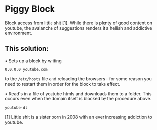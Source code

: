 # Piggy Block
Block access from little shit [1]. While there is plenty of good content on youtube, the avalanche of suggestions renders it a hellish and addictive environment.

## This solution:
• Sets up a block by writing 
```
0.0.0.0 youtube.com
```
to the ```/etc/hosts``` file and reloading the browsers - for some reason you need to restart them in order for the block to take effect.

• Read's in a file of youtube htmls and downloads them to a folder. This occurs even when the domain itself is blocked by the procedure above.
```
youtube-dl
```


[1] Little shit is a sister born in 2008 with an ever increasing addiction to youtube.
